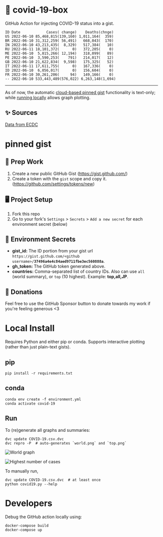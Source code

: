 # 🏥 covid-19-box

GitHub Action for injecting COVID-19 status into a gist.

```
ID Date            Cases( change)    Deaths(chnge)
US 2022-06-10 85,468,815(139,160) 1,011,164(  359)
BR 2022-06-10 31,312,259( 56,491)   668,043(  170)
IN 2022-06-10 43,213,435(  8,329)   517,384(   10)
RU 2022-06-11 18,101,372(      0)   372,205(    0)
ME 2022-06-10  5,815,266( 12,194)   318,099(   89)
PE 2022-06-10  3,590,253(    791)   214,017(   12)
GB 2022-06-10 21,622,834(  9,598)   175,325(   52)
IT 2022-06-11 17,611,755(      0)   167,336(    0)
ID 2022-06-10  6,056,017(      0)   156,604(    0)
FR 2022-06-10 30,261,206(     94)   149,166(    0)
-- 2022-06-10 533,443,489(576,022) 6,263,148(1,694)
```

---

As of now, the automatic [cloud-based pinned gist](#pinned-gist) functionality is text-only;
while [running locally](#local-install) allows graph plotting.

## ✨ Sources

[Data from ECDC](https://www.ecdc.europa.eu/en/publications-data/download-todays-data-geographic-distribution-covid-19-cases-worldwide)

# pinned gist

## 🎒 Prep Work
1. Create a new public GitHub Gist (https://gist.github.com/)
1. Create a token with the `gist` scope and copy it. (https://github.com/settings/tokens/new)

## 🖥 Project Setup
1. Fork this repo
1. Go to your fork's `Settings` > `Secrets` > `Add a new secret` for each environment secret (below)

## 🤫 Environment Secrets
- **gist_id:** The ID portion from your gist url `https://gist.github.com/<github username>/`**`37496a4e4c84aed9711fbe3ec560888a`**.
- **gh_token:** The GitHub token generated above.
- **countries:** Comma-separated list of country IDs. Also can use `all` (world summary), or `top` (10 highest). Example: **top,all,JP**.

## 💸 Donations

Feel free to use the GitHub Sponsor button to donate towards my work if you're feeling generous <3

# Local Install

Requires Python and either pip or conda. Supports interactive plotting (rather than just plain-text gists).

## pip

```
pip install -r requirements.txt
```

## conda

```
conda env create -f environment.yml
conda activate covid-19
```

## Run

To (re)generate all graphs and summaries:

```
dvc update COVID-19.csv.dvc
dvc repro -P  # auto-generates `world.png` and `top.png`
```

![World graph](world.png)

![Highest number of cases](top.png)

To manually run,

```
dvc update COVID-19.csv.dvc  # at least once
python covid19.py --help
```

# Developers

Debug the GitHub action locally using:

```
docker-compose build
docker-compose up
```
